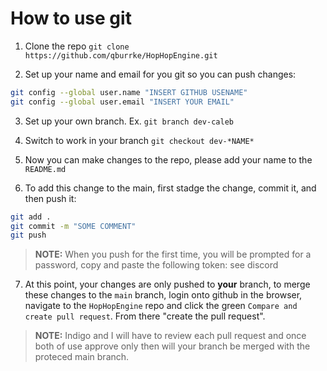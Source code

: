 # How to use git

1. Clone the repo
`git clone https://github.com/qburrke/HopHopEngine.git`

2. Set up your name and email for you git so you can push changes:
```bash
git config --global user.name "INSERT GITHUB USENAME"
git config --global user.email "INSERT YOUR EMAIL"
```

3. Set up your own branch. Ex. `git branch dev-caleb`

4. Switch to work in your branch
`git checkout dev-*NAME*`

5. Now you can make changes to the repo, please add your name to the `README.md`

6. To add this change to the main, first stadge the change, commit it, and then push it:
```bash
git add .
git commit -m "SOME COMMENT"
git push
```
>**NOTE:** When you push for the first time, you will be prompted for a password, copy and paste the following token: see discord

7. At this point, your changes are only pushed to **your** branch, to merge these changes to the `main` branch, login onto github in the browser, navigate to the `HopHopEngine` repo and click the green `Compare and create pull request`. From there "create the pull request".

>**NOTE:** Indigo and I will have to review each pull request and once both of use approve only then will your branch be merged with the proteced main branch.
